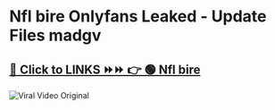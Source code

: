 
 # Nfl bire Onlyfans Leaked - Update Files madgv

## <h2><a href="https://clipsfans.com/Nfl_bire&ref=git">🔗 Click to LINKS ⏩⏩ 👉 🟢 Nfl bire </a></h2>

<a href="https://clipsfans.com/Nfl_bire&ref=git" rel="nofollow" data-target="animated-image.originalLink"><img src="https://i.ibb.co.com/xMMVF88/686577567.gif" alt="Viral Video Original" style="max-width: 100%; display: inline-block;" data-target="animated-image.originalImage"></a>


